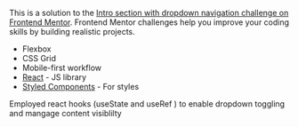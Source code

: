 This is a solution to the [Intro section with dropdown navigation challenge on Frontend Mentor](https://www.frontendmentor.io/challenges/intro-section-with-dropdown-navigation-ryaPetHE5). Frontend Mentor challenges help you improve your coding skills by building realistic projects. 


- Flexbox
- CSS Grid
- Mobile-first workflow
- [React](https://reactjs.org/) - JS library
- [Styled Components](https://styled-components.com/) - For styles

Employed react hooks (useState and useRef ) to enable dropdown toggling and mangage content visiblilty
